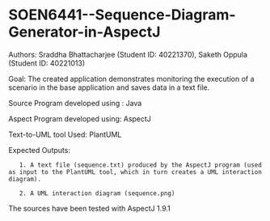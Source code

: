 # SOEN6441--Sequence-Diagram-Generator-in-AspectJ

Authors: Sraddha Bhattacharjee (Student ID: 40221370),
         Saketh Oppula (Student ID: 40221013)
        
Goal: The created application demonstrates monitoring the execution of a scenario in the base application and saves data in a text file.

Source Program developed using : Java

Aspect Program developed using: AspectJ

Text-to-UML tool Used: PlantUML

Expected Outputs:

       1. A text file (sequence.txt) produced by the AspectJ program (used as input to the PlantUML tool, which in turn creates a UML interaction diagram).
       
       2. A UML interaction diagram (sequence.png) 
       
The sources have been tested with AspectJ 1.9.1

